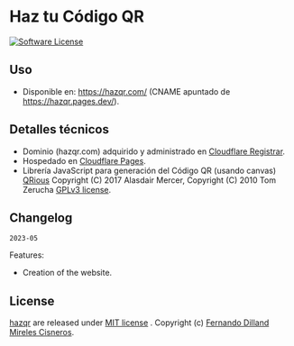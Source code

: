 # Haz tu Código QR

[![Software License](https://img.shields.io/badge/license-MIT-brightgreen.svg)](LICENSE)

## Uso
- Disponible en: https://hazqr.com/ (CNAME apuntado de https://hazqr.pages.dev/).

## Detalles técnicos
- Dominio (hazqr.com) adquirido y administrado en [Cloudflare Registrar](https://www.cloudflare.com/products/registrar/).
- Hospedado en [Cloudflare Pages](https://pages.cloudflare.com/).
- Librería JavaScript para generación del Código QR (usando canvas) [QRious](https://github.com/neocotic/qrious) Copyright (C) 2017 Alasdair Mercer, Copyright (C) 2010 Tom Zerucha [GPLv3 license](https://github.com/neocotic/qrious/blob/master/LICENSE.md).

## Changelog

`2023-05`

Features:
- Creation of the website.

## License

[hazqr](https://github.com/fernandodilland/hazqr/blob/main/LICENSE) are released under [MIT license](https://github.com/fernandodilland/hazqr/blob/main/LICENSE) . Copyright (c) [Fernando Dilland Mireles Cisneros](https://github.com/fernandodilland).
